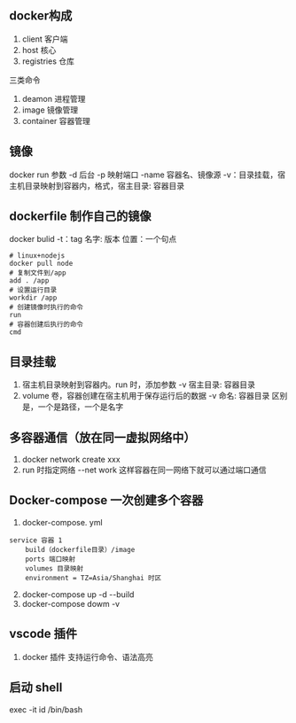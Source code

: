 ## docker构成

1. client 客户端
2. host 核心
3. registries 仓库

三类命令

1. deamon 进程管理
2. image 镜像管理
3. container 容器管理

## 镜像

docker run
参数
-d 后台
-p 映射端口
-name 容器名、镜像源
-v：目录挂载，宿主机目录映射到容器内，格式，宿主目录: 容器目录

## dockerfile 制作自己的镜像

docker bulid
-t：tag 名字: 版本
位置：一个句点

```
# linux+nodejs
docker pull node
# 复制文件到/app
add . /app
# 设置运行目录
workdir /app
# 创建镜像时执行的命令
run
# 容器创建后执行的命令
cmd
```

## 目录挂载

1. 宿主机目录映射到容器内。run 时，添加参数 -v 宿主目录: 容器目录
2. volume 卷，容器创建在宿主机用于保存运行后的数据 -v 命名: 容器目录
   区别是，一个是路径，一个是名字

## 多容器通信（放在同一虚拟网络中）

1. docker network create xxx
2. run 时指定网络 --net work
   这样容器在同一网络下就可以通过端口通信

## Docker-compose 一次创建多个容器

1. docker-compose. yml

```
service 容器 1
	build（dockerfile目录）/image
	ports 端口映射
	volumes 目录映射
	environment = TZ=Asia/Shanghai 时区
```

2. docker-compose up -d --build
3. docker-compose dowm -v

## vscode 插件

1. docker 插件
   支持运行命令、语法高亮

## 启动 shell

exec -it id /bin/bash
